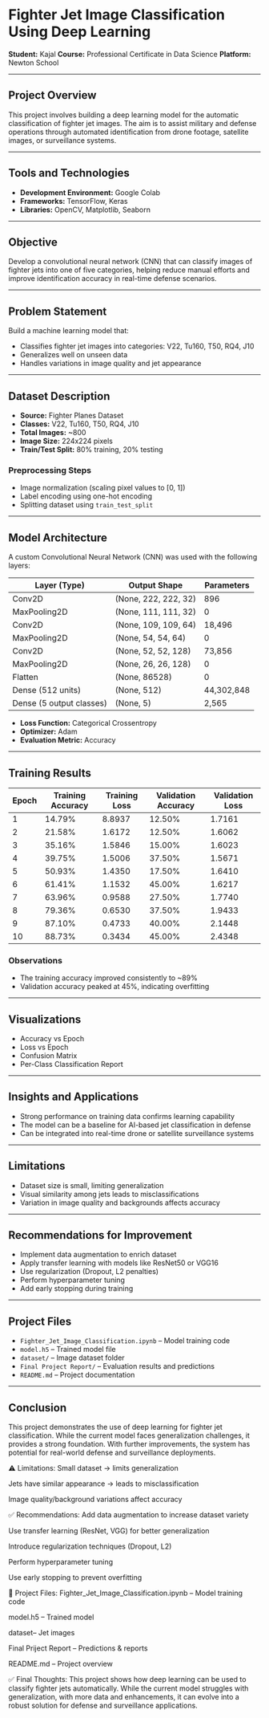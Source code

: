 # Fighter Jet Image Classification Using Deep Learning

**Student:** Kajal
**Course:** Professional Certificate in Data Science
**Platform:** Newton School

---

## Project Overview

This project involves building a deep learning model for the automatic classification of fighter jet images. The aim is to assist military and defense operations through automated identification from drone footage, satellite images, or surveillance systems.

---

## Tools and Technologies

* **Development Environment:** Google Colab
* **Frameworks:** TensorFlow, Keras
* **Libraries:** OpenCV, Matplotlib, Seaborn

---

## Objective

Develop a convolutional neural network (CNN) that can classify images of fighter jets into one of five categories, helping reduce manual efforts and improve identification accuracy in real-time defense scenarios.

---

## Problem Statement

Build a machine learning model that:

* Classifies fighter jet images into categories: V22, Tu160, T50, RQ4, J10
* Generalizes well on unseen data
* Handles variations in image quality and jet appearance

---

## Dataset Description

* **Source:** Fighter Planes Dataset
* **Classes:** V22, Tu160, T50, RQ4, J10
* **Total Images:** \~800
* **Image Size:** 224x224 pixels
* **Train/Test Split:** 80% training, 20% testing

### Preprocessing Steps

* Image normalization (scaling pixel values to \[0, 1])
* Label encoding using one-hot encoding
* Splitting dataset using `train_test_split`

---

## Model Architecture

A custom Convolutional Neural Network (CNN) was used with the following layers:

| Layer (Type)             | Output Shape         | Parameters |
| ------------------------ | -------------------- | ---------- |
| Conv2D                   | (None, 222, 222, 32) | 896        |
| MaxPooling2D             | (None, 111, 111, 32) | 0          |
| Conv2D                   | (None, 109, 109, 64) | 18,496     |
| MaxPooling2D             | (None, 54, 54, 64)   | 0          |
| Conv2D                   | (None, 52, 52, 128)  | 73,856     |
| MaxPooling2D             | (None, 26, 26, 128)  | 0          |
| Flatten                  | (None, 86528)        | 0          |
| Dense (512 units)        | (None, 512)          | 44,302,848 |
| Dense (5 output classes) | (None, 5)            | 2,565      |

* **Loss Function:** Categorical Crossentropy
* **Optimizer:** Adam
* **Evaluation Metric:** Accuracy

---

## Training Results

| Epoch | Training Accuracy | Training Loss | Validation Accuracy | Validation Loss |
| ----- | ----------------- | ------------- | ------------------- | --------------- |
| 1     | 14.79%            | 8.8937        | 12.50%              | 1.7161          |
| 2     | 21.58%            | 1.6172        | 12.50%              | 1.6062          |
| 3     | 35.16%            | 1.5846        | 15.00%              | 1.6023          |
| 4     | 39.75%            | 1.5006        | 37.50%              | 1.5671          |
| 5     | 50.93%            | 1.4350        | 17.50%              | 1.6410          |
| 6     | 61.41%            | 1.1532        | 45.00%              | 1.6217          |
| 7     | 63.96%            | 0.9588        | 27.50%              | 1.7740          |
| 8     | 79.36%            | 0.6530        | 37.50%              | 1.9433          |
| 9     | 87.10%            | 0.4733        | 40.00%              | 2.1448          |
| 10    | 88.73%            | 0.3434        | 45.00%              | 2.4348          |

### Observations

* The training accuracy improved consistently to \~89%
* Validation accuracy peaked at 45%, indicating overfitting

---

## Visualizations

* Accuracy vs Epoch
* Loss vs Epoch
* Confusion Matrix
* Per-Class Classification Report

---

## Insights and Applications

* Strong performance on training data confirms learning capability
* The model can be a baseline for AI-based jet classification in defense
* Can be integrated into real-time drone or satellite surveillance systems

---

## Limitations

* Dataset size is small, limiting generalization
* Visual similarity among jets leads to misclassifications
* Variation in image quality and backgrounds affects accuracy

---

## Recommendations for Improvement

* Implement data augmentation to enrich dataset
* Apply transfer learning with models like ResNet50 or VGG16
* Use regularization (Dropout, L2 penalties)
* Perform hyperparameter tuning
* Add early stopping during training

---

## Project Files

* `Fighter_Jet_Image_Classification.ipynb` – Model training code
* `model.h5` – Trained model file
* `dataset/` – Image dataset folder
* `Final Project Report/` – Evaluation results and predictions
* `README.md` – Project documentation

---

## Conclusion

This project demonstrates the use of deep learning for fighter jet classification. While the current model faces generalization challenges, it provides a strong foundation. With further improvements, the system has potential for real-world defense and surveillance deployments.



⚠️ Limitations:
Small dataset → limits generalization

Jets have similar appearance → leads to misclassification

Image quality/background variations affect accuracy



✅ Recommendations:
Add data augmentation to increase dataset variety

Use transfer learning (ResNet, VGG) for better generalization

Introduce regularization techniques (Dropout, L2)

Perform hyperparameter tuning

Use early stopping to prevent overfitting




📁 Project Files:
 Fighter_Jet_Image_Classification.ipynb – Model training code

model.h5 – Trained model

dataset– Jet images

Final Priject Report – Predictions & reports

README.md – Project overview



✅ Final Thoughts:
This project shows how deep learning can be used to classify fighter jets automatically. While the current model struggles with generalization, with more data and enhancements, it can evolve into a robust solution for defense and surveillance applications.
